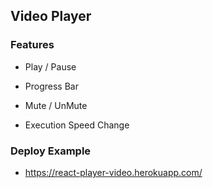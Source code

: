 ## Video Player

### Features

- Play / Pause

- Progress Bar

- Mute / UnMute

- Execution Speed Change

### Deploy Example

- https://react-player-video.herokuapp.com/